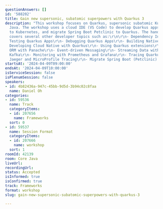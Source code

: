 ```yaml
---
questionAnswers: []
id: '588202'
title: Gain new supersonic, subatomic superpowers with Quarkus 3
description: "This workshop focuses on Quarkus, supersonic subatomic Kubernetes native
  Java. The workshop uses a cloud IDE (VS Code) to develop Quarkus apps, deploy them
  to Kubernetes, and migrate Spring Boot Petclinic to Quarkus. The hands-on lab also
  covers several other developer topics such as:\r\n\r\n- Dependency Injection\r\n-
  Testing Quarkus Apps\r\n- Debugging Quarkus Apps\r\n- Building Native Quarkus Apps\r\n-
  Developing Cloud Native with Quarkus\r\n- Using Quarkus extensions\r\n- Hibernate
  ORM with Panache\r\n- Event-driven Messaging\r\n- Streaming Data with Quarkus and
  Kafka\r\n- Monitoring with Prometheus and Grafana\r\n- Tracing Quarkus Apps with
  Jaeger and MicroProfile Tracing\r\n- Migrate Spring Boot (Petclinic) to Quarkus"
startsAt: '2024-04-09T09:00:00'
endsAt: '2024-04-09T10:00:00'
isServiceSession: false
isPlenumSession: false
speakers:
- id: 4b82436a-947c-45bb-9d5d-3b94c02c8faa
  name: Daniel Oh
categories:
- id: 59536
  name: Track
  categoryItems:
  - id: 207656
    name: Frameworks
  sort: 0
- id: 59537
  name: Session Format
  categoryItems:
  - id: 207666
    name: workshop
  sort: 1
roomId: 42139
room: Core Java
liveUrl: 
recordingUrl: 
status: Accepted
isInformed: true
isConfirmed: true
track: Frameworks
format: workshop
slug: gain-new-supersonic-subatomic-superpowers-with-quarkus-3

---
```

